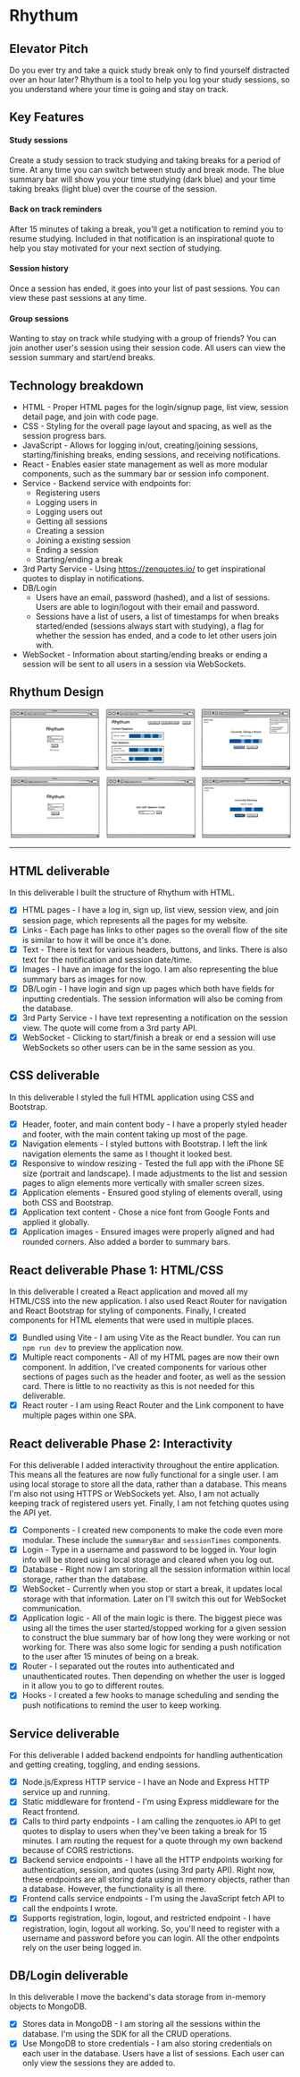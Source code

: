 # Rhythum

## Elevator Pitch

Do you ever try and take a quick study break only to find yourself distracted over an hour later? Rhythum is a tool to help you log your study sessions, so you understand where your time is going and stay on track.

## Key Features

#### Study sessions

Create a study session to track studying and taking breaks for a period of time. At any time you can switch between study and break mode. The blue summary bar will show you your time studying (dark blue) and your time taking breaks (light blue) over the course of the session.

#### Back on track reminders

After 15 minutes of taking a break, you'll get a notification to remind you to resume studying. Included in that notification is an inspirational quote to help you stay motivated for your next section of studying.

#### Session history

Once a session has ended, it goes into your list of past sessions. You can view these past sessions at any time.

#### Group sessions

Wanting to stay on track while studying with a group of friends? You can join another user's session using their session code. All users can view the session summary and start/end breaks.

## Technology breakdown

- HTML - Proper HTML pages for the login/signup page, list view, session detail page, and join with code page.
- CSS - Styling for the overall page layout and spacing, as well as the session progress bars.
- JavaScript - Allows for logging in/out, creating/joining sessions, starting/finishing breaks, ending sessions, and receiving notifications.
- React - Enables easier state management as well as more modular components, such as the summary bar or session info component.
- Service - Backend service with endpoints for:
  - Registering users
  - Logging users in
  - Logging users out
  - Getting all sessions
  - Creating a session
  - Joining a existing session
  - Ending a session
  - Starting/ending a break
- 3rd Party Service - Using https://zenquotes.io/ to get inspirational quotes to display in notifications.
- DB/Login
  - Users have an email, password (hashed), and a list of sessions. Users are able to login/logout with their email and password.
  - Sessions have a list of users, a list of timestamps for when breaks started/ended (sessions always start with studying), a flag for whether the session has ended, and a code to let other users join with.
- WebSocket - Information about starting/ending breaks or ending a session will be sent to all users in a session via WebSockets.

## Rhythum Design

![Rhythum Wireframe](rhythumWireframe.jpg)

---

## HTML deliverable

In this deliverable I built the structure of Rhythum with HTML.

- [x] HTML pages - I have a log in, sign up, list view, session view, and join session page, which represents all the pages for my website.
- [x] Links - Each page has links to other pages so the overall flow of the site is similar to how it will be once it's done.
- [x] Text - There is text for various headers, buttons, and links. There is also text for the notification and session date/time.
- [x] Images - I have an image for the logo. I am also representing the blue summary bars as images for now.
- [x] DB/Login - I have login and sign up pages which both have fields for inputting credentials. The session information will also be coming from the database.
- [x] 3rd Party Service - I have text representing a notification on the session view. The quote will come from a 3rd party API.
- [x] WebSocket - Clicking to start/finish a break or end a session will use WebSockets so other users can be in the same session as you.

## CSS deliverable

In this deliverable I styled the full HTML application using CSS and Bootstrap.

- [x] Header, footer, and main content body - I have a properly styled header and footer, with the main content taking up most of the page.
- [x] Navigation elements - I styled buttons with Bootstrap. I left the link navigation elements the same as I thought it looked best.
- [x] Responsive to window resizing - Tested the full app with the iPhone SE size (portrait and landscape). I made adjustments to the list and session pages to align elements more vertically with smaller screen sizes.
- [x] Application elements - Ensured good styling of elements overall, using both CSS and Bootstrap.
- [x] Application text content - Chose a nice font from Google Fonts and applied it globally.
- [x] Application images - Ensured images were properly aligned and had rounded corners. Also added a border to summary bars.

## React deliverable Phase 1: HTML/CSS

In this deliverable I created a React application and moved all my HTML/CSS into the new application. I also used React Router for navigation and React Bootstrap for styling of components. Finally, I created components for HTML elements that were used in multiple places.

- [x] Bundled using Vite - I am using Vite as the React bundler. You can run `npm run dev` to preview the application now.
- [x] Multiple react components - All of my HTML pages are now their own component. In addition, I've created components for various other sections of pages such as the header and footer, as well as the session card. There is little to no reactivity as this is not needed for this deliverable.
- [x] React router - I am using React Router and the Link component to have multiple pages within one SPA.

## React deliverable Phase 2: Interactivity

For this deliverable I added interactivity throughout the entire application. This means all the features are now fully functional for a single user. I am using local storage to store all the data, rather than a database. This means I'm also not using HTTPS or WebSockets yet. Also, I am not actually keeping track of registered users yet. Finally, I am not fetching quotes using the API yet.

- [x] Components - I created new components to make the code even more modular. These include the `summaryBar` and `sessionTimes` components.
- [x] Login - Type in a username and password to be logged in. Your login info will be stored using local storage and cleared when you log out.
- [x] Database - Right now I am storing all the session information within local storage, rather than the database.
- [x] WebSocket - Currently when you stop or start a break, it updates local storage with that information. Later on I'll switch this out for WebSocket communication.
- [x] Application logic - All of the main logic is there. The biggest piece was using all the times the user started/stopped working for a given session to construct the blue summary bar of how long they were working or not working for. There was also some logic for sending a push notification to the user after 15 minutes of being on a break.
- [x] Router - I separated out the routes into authenticated and unauthenticated routes. Then depending on whether the user is logged in it allow you to go to different routes.
- [x] Hooks - I created a few hooks to manage scheduling and sending the push notifications to remind the user to keep working.

## Service deliverable

For this deliverable I added backend endpoints for handling authentication and getting creating, toggling, and ending sessions.

 - [x] Node.js/Express HTTP service - I have an Node and Express HTTP service up and running.
 - [x] Static middleware for frontend - I'm using Express middleware for the React frontend.
 - [x] Calls to third party endpoints - I am calling the zenquotes.io API to get quotes to display to users when they've been taking a break for 15 minutes. I am routing the request for a quote through my own backend because of CORS restrictions.
 - [x] Backend service endpoints - I have all the HTTP endpoints working for authentication, session, and quotes (using 3rd party API). Right now, these endpoints are all storing data using in memory objects, rather than a database. However, the functionality is all there.
 - [x] Frontend calls service endpoints - I'm using the JavaScript fetch API to call the endpoints I wrote.
 - [x] Supports registration, login, logout, and restricted endpoint - I have registration, login, logout all working. So, you'll need to register with a username and password before you can login. All the other endpoints rely on the user being logged in.

## DB/Login deliverable
In this deliverable I move the backend's data storage from in-memory objects to MongoDB.

- [x] Stores data in MongoDB - I am storing all the sessions within the database. I'm using the SDK for all the CRUD operations.
- [x] Use MongoDB to store credentials - I am also storing credentials on each user in the database. Users have a list of sessions. Each user can only view the sessions they are added to.
